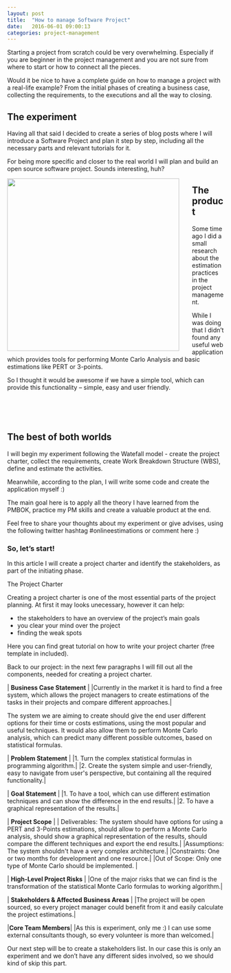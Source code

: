 ```yaml
---
layout: post
title:  "How to manage Software Project"
date:   2016-06-01 09:00:13
categories: project-management
---
```


Starting a project from scratch could be very overwhelming. Especially if you are beginner in the project management and  you are not sure from where to start or how to connect all the pieces.


Would it be nice to have a complete guide on how to manage a project with a real-life example? From the initial phases of creating a business case, collecting the requirements, to the executions and all the way to closing.

## The experiment

Having all that said  I decided  to create a series of blog posts where I will introduce a Software Project and plan it step by step, including all the necessary parts and relevant tutorials for it.

For being more specific and closer to the real world I will plan and build an open source software project. Sounds interesting, huh?

<img src="{{ site.baseurl }}/images/cartoon-admitting-mistakes.jpg" height="400" style="float:left; margin-right:30px">


## The product

Some time ago I did a small research about the estimation practices in the project management.

While I was doing that I didn’t found any useful web application which provides tools for performing Monte Carlo Analysis and basic estimations like PERT or 3-points.

So I thought it would be awesome if we have a simple tool, which can provide this functionality – simple, easy and user friendly.

<br><br><br>


## The best of both worlds

I will begin my experiment following the Watefall model - create the project charter, collect the requirements, create Work Breakdown Structure (WBS), define and estimate the activities.

Meanwhile, according to the plan, I will write some code and create the application myself :)

The main goal here is to apply all the theory I have learned from the PMBOK, practice my PM skills and create a valuable product at the end.

Feel free to share your thoughts about my experiment or give advises, using the following twitter hashtag #onlineestimations or comment here :)

### So, let’s start!

In this article I will create a project charter and identify the stakeholders, as part of the initiating phase.

The Project Charter

Creating a project charter is one of the most essential parts of the project planning. At first it may looks unecessary, however it can help:

* the stakeholders to have an overview of the project’s main goals
* you clear your mind over the project
* finding the weak spots

Here you can find great tutorial on how to write your project charter (free template in included).

Back to our project: in the next few paragraphs I will fill out all the components, needed for creating a project charter.

| **Business Case Statement** |
|Currently in the market it is hard to find a free system, which allows the project managers to create estimations of the tasks in their projects and compare different approaches.|


The system we are aiming to create should give the end user different options for their time or costs estimations, using the most popular and useful techniques. It would also allow them to perform Monte Carlo analysis, which can predict many different possible outcomes, based on statistical formulas.

| **Problem Statement** |
|1.	Turn the complex statistical formulas in programming algorithm.|
|2.	Create the system simple and user-friendly, easy to navigate from user's perspective, but containing all the required functionality.|


| **Goal Statement** |
|1. To have a tool, which can use different estimation techniques and can show the difference in the end results.|
|2. To have a graphical representation of the results.|

| **Project Scope** |
| Deliverables:  The system should have options for using a PERT and 3-Points estimations, should allow to perform a Monte Carlo analysis, should show a graphical representation of the results, should compare the different techniques and export the end results.|
|Assumptions:  The system shouldn't have a very complex architecture.|
|Constraints:  One or two months for development and one resource.|
|Out of Scope:  Only one type of Monte Carlo should be implemented. |

| **High-Level Project Risks** |
|One of the major risks that we can find is the transformation of the statistical Monte Carlo formulas to working algorithm.|

| **Stakeholders & Affected Business Areas** |
|The project will be open sourced, so every project manager could benefit from it and easily calculate the project estimations.|

|**Core Team Members**|
|As this is experiment, only me :) I can use some external consultants though, so every volunteer is more than welcomed.|

Our next step will be to create a stakeholders list. In our case this is only an experiment and we don’t have any different sides involved, so we should kind of skip this part.


